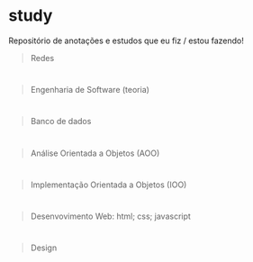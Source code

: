 # study
Repositório de anotações e estudos que eu fiz / estou fazendo! 

> Redes
 #
> Engenharia de Software (teoria)
 #
> Banco de dados
 #
> Análise Orientada a Objetos (AOO)
#
> Implementação Orientada a Objetos (IOO)
#
> Desenvovimento Web:
> html;
> css;
> javascript
#
> Design

